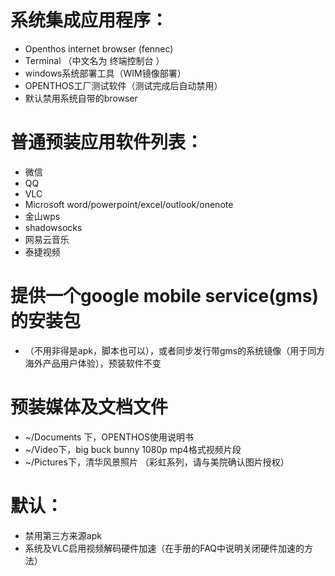 
# 系统集成应用程序：
- Openthos internet browser (fennec)
- Terminal （中文名为 终端控制台 ）
- windows系统部署工具（WIM镜像部署）
- OPENTHOS工厂测试软件（测试完成后自动禁用）
- 默认禁用系统自带的browser

# 普通预装应用软件列表：
- 微信
- QQ
- VLC
- Microsoft word/powerpoint/excel/outlook/onenote
- 金山wps
- shadowsocks
- 网易云音乐
- 泰捷视频


# 提供一个google mobile service(gms)的安装包
- （不用非得是apk，脚本也可以），或者同步发行带gms的系统镜像（用于同方海外产品用户体验），预装软件不变

# 预装媒体及文档文件
- ~/Documents 下，OPENTHOS使用说明书
- ~/Video下，big buck bunny 1080p mp4格式视频片段
- ~/Pictures下，清华风景照片 （彩虹系列，请与美院确认图片授权）

# 默认：
- 禁用第三方来源apk
- 系统及VLC启用视频解码硬件加速（在手册的FAQ中说明关闭硬件加速的方法）
